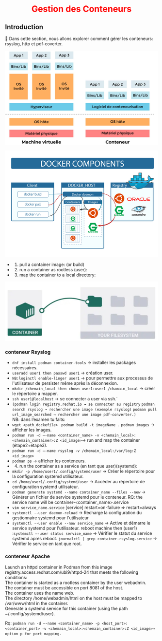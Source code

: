 <h1 align="center" style="color: red;"> Gestion des Conteneurs</h1>

## Introduction
👋 Dans cette section, nous allons explorer comment gérer les conteneurs: rsyslog, http et pdf-coverter.  

<p align="center">
  <img src="images/Container.JPG" alt="cap" style="width: 600px;"/>
</p>  

<p align="center">
  <img src="images/docker.png" alt="cap" style="width: 600px;"/>
</p> 

- 1) pull a container image: (or build)
- 2) run a container as rootless (user):
- 3) map the container to a local directory:
<p align="center">
  <img src="images/map.JPG" alt="cap" style="width: 600px;"/>
</p>  

### conteneur Rsyslog
- `dnf install podman container-tools` → installer les packages nécessaires.
- `useradd user1 then passwd user1` → création user.
- `NB:loginctl enable-linger user1` → pour permettre aux processus de l'utilisateur de persister même après la déconnexion.
- `mkdir /chemain_local then chown user1:user1 /chamain_local` → créer le répertoire a mapper.
- `ssh user1@localhost` → se connecter a user via ssh.`
- `(podman login registry.redhat.io → se connecter au registry`
`podman search rsyslog → rechercher une image (exemple rsyslog)`
`podman pull url_image_searched → rechercher une image pdf-converter.) `  
NB: dans l’examen tu faits: 
- `wget <path_dockefile> `
`podman build -t imageName .`
`podman images` → afficher les images.
- `podman run -d –-name <container_name> -v <chemain_local>:<chemain_container>:Z <id_image>`→ run and map the container (étape2+étape3).
- `podman run -d –-name rsyslog -v /chemain_local:/var/log:Z <id_image>`
- `podman ps` → afficher les conteneurs.
- 4) run the container as a service (en tant que user)(systemd):
- `mkdir -p /home/user1/.config/systemd/user` → Créer le répertoire pour la configuration systemd utilisateur.
- `cd /home/user1/.config/systemd/user` → Accéder au répertoire de configuration systemd utilisateur.
- `podman generate systemd --name container_name --files --new` → Générer un fichier de service systemd pour le conteneur.
RQ: the service name will be container-<container_name>.service
- `vim service_name.service`
[service]
restart=on-failure ⇒ restart=always
- `systemctl --user daemon-reload`  → Recharge la configuration du gestionnaire systemd pour l'utilisateur
- `systemctl --user enable --now service_name`  → Active et démarre le service systemd pour l'utilisateur.
reboot machine then (user1) :`systemctl –-user status service_name` → Vérifier le statut du service systemd après reboot.
`journalctl | grep container-rsyslog.service` → Vérifier le service en tant que root.


### conteneur Apache 
Launch an httpd container in Podman from this image registry.access.redhat.com/ubi9/httpd-24 that meets the following conditions:  
The container is started as a rootless container by the user webadmin.  
The container must be accessible on port 8081 of the host.  
The container uses the name web.  
The directory /home/webadmin/html on the host must be mapped to /var/www/html in the container.  
Generate a systemd service for this container (using the path ~/.config/systemd/user).  

Rq: `podman run -d –-name <container_name> -p <host_port>:<container_port> -v <chemain_local>:<chemain_container>:Z <id_image>→ option p for port mapping.`
<!--
``` bash
Rq: podman rm --force  <id_conteneur>
   podman ps
   podman rmi --force <id_image>
   podman images → pour effacer un conteneur.
useradd webadmin	 passwd webadmin
loginctl enable-linger webadmin  
mkdir /home/webad/html
echo ‘hi’ > /home/webadmin/html/index.html
chown webadmin:webadmin /home/webadmin/html
chown webadmin:webadmin /home/webadmin/html/index.html
ssh webadmin@localhost
podman pull registry.access.redhat.com/ubi9/httpd-24
podman images
podman inspect <id_image> | grep -i expose → vérifier le port de conteneur à créer : 8080 pour cette image 
podman run -d --name web -p 8081:8080 -v /home/webadmin/html:/var/www/html:Z <id_image>
podman ps
mkdir -p ~/.config/systemd/user
cd ~/.config/systemd/user
podman generate systemd --name web --files --new
systemctl --user daemon-reload
systemctl --user enable --now container-web.service
systemctl --user status  container-web.service
curl localhost:8081
podman exec -it web bash
curl localhost:8080
(root) → journalctlctl | grep container-web.service
``` 

















conteneur pdfconverter:
Théorique:
Le conteneur "pdf-converter" est conçu pour exécuter un script Python nommé "pdf_converter.py" afin de convertir des fichiers texte en fichiers PDF. L'environnement est configuré pour fonctionner sous Red Hat en utilisant ‘Podman’ plutôt que Docker. Un fichier Dockerfile est fourni, détaillant les étapes nécessaires à la construction de l'image Podman. Une fois cette image construite, le conteneur peut être lancé pour effectuer la conversion des fichiers texte en PDF.

/data/input			/data/output

dnf install podman container-tools
useradd pod
passwd pod  → création utilisateur pod.
mkdir -p /data/input /data/output  → création des répertoires locaux.
chown -R pod:pod /data/* 
ls -ld /data
chown pod:pod /data  → changer le propriétaire et le groupe propriétaire de répertoire data et de ses contenus en pod et pod.
chmod -R 777 /data/*
or chmod -R 777 /data/input 
chmod -R 777 /data/output   → ajouter toutes les permissions au répertoires.
echo “file” > /data/input/file.txt  → ajouter un fichier .txt au répertoire input pour simuler la conversion.
chown pod:pod /data/input/file.txt  → changer le propriétaire et le groupe propriétaire de fichier en pod et pod.
loginctl enable-linger pod
ssh pod@localhost
wget https://raw.githubusercontent.com/sachinyadav3496/Text-To-
PDF/master/pdf_converter.py
wget https://raw.githubusercontent.com/sachinyadav3496/Text-To-
PDF/master/Dockerfile
ls
→ télécharger dockerfile et pdf_converter.py qui sont nécessaires pour la construction de l’image et la conversion.
podman build -t pdf .
podman images  → construire l’image depuis dockerfile.
podman run -d --name pdfconverter -v /data/input:/data/input:Z -v /data/output:/data/output:Z <image_id>
podman ps  → exécuter le conteneur tel que /data/input en local sera mappé sur /data/input dans le conteneur pour stocker les fichiers .txt, et /data/output en local sera mappé sur/data/output dans le conteneur pour stocker le fichier convertit en pdf.
mkdir -p ~/.config/systemd/user
cd .config/systemd/user
podman generate systemd --name pdfconverter --files --new
systemctl --user daemon-reload
systemctl --user enable --now container-pdfconverter.service
systemctl --user restart --now container-pdfconverter.service
systemctl --user status container-pdfconverter.service
 → run it as a service.
podman exec -it pdfconverter bash
ls /data/output → vérifier que le fichier.txt et convertit en fichier.pdf
exit 
(root) reboot
journalctl | grep container-pdfconverter.service
 → vérifier le service en tant que root.
-->